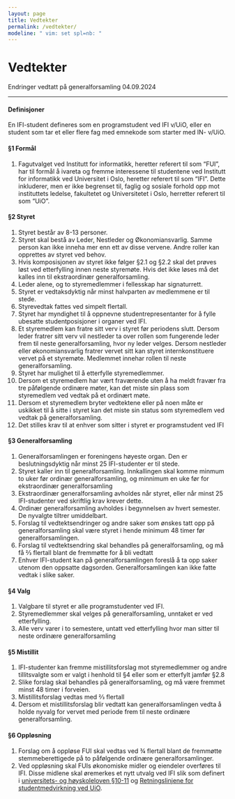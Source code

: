```yaml
---
layout: page
title: Vedtekter
permalink: /vedtekter/
modeline: " vim: set spl=nb: "
---
```


# Vedtekter

Endringer vedtatt på generalforsamling 04.09.2024

---

#### **Definisjoner**

En IFI-student defineres som en programstudent ved IFI v/UiO, eller en student som tar et eller flere fag med emnekode som starter med IN- v/UiO.

#### **§1 Formål**

1. Fagutvalget ved Institutt for informatikk, heretter referert til som “FUI”, har
til formål å ivareta og fremme interessene til studentene ved Institutt for
informatikk ved Universitet i Oslo, heretter referert til som “IFI”. Dette inkluderer, men er ikke begrenset
til, faglig og sosiale forhold opp mot instituttets ledelse, fakultetet og
Universitetet i Oslo, herretter referert til som “UiO”.

#### **§2 Styret**

1. Styret består av 8-13 personer.
2. Styret skal bestå av Leder, Nestleder og Økonomiansvarlig. Samme person kan ikke inneha mer enn ett av disse vervene. Andre roller kan opprettes av styret ved behov.
3. Hvis komposisjonen av styret ikke følger §2.1 og §2.2 skal det prøves løst ved etterfylling innen neste styremøte. Hvis det ikke løses må det kalles inn til ekstraordinær generalforsamling.
4. Leder alene, og to styremedlemmer i fellesskap har signaturrett.
5. Styret er vedtaksdyktig når minst halvparten av medlemmene er til stede.
6. Styrevedtak fattes ved simpelt flertall.
7. Styret har myndighet til å oppnevne studentrepresentanter for å fylle ubesatte studentposisjoner i organer ved IFI.
8. Et styremedlem kan fratre sitt verv i styret før periodens slutt. Dersom leder fratrer sitt verv vil nestleder ta over rollen som fungerende leder frem til neste generalforsamling, hvor ny leder velges. Dersom nestleder eller økonomiansvarlig fratrer vervet sitt kan styret internkonstituere vervet på et styremøte. Medlemmet innehar rollen til neste generalforsamling.
9. Styret har mulighet til å etterfylle styremedlemmer.
10. Dersom et styremedlem har vært fraværende uten å ha meldt fravær fra tre påfølgende ordinære møter, kan det miste sin plass som styremedlem ved vedtak på et ordinært møte.
11. Dersom et styremedlem bryter vedtektene eller på noen måte er uskikket til å sitte i styret kan det miste sin status som styremedlem ved vedtak på generalforsamling.
12. Det stilles krav til at enhver som sitter i styret er programstudent ved IFI

#### **§3 Generalforsamling**

1. Generalforsamlingen er foreningens høyeste organ. Den er beslutningsdyktig når minst 25 IFI-studenter er til stede.
2. Styret kaller inn til generalforsamling. Innkallingen skal komme minmum to uker før  ordinær generalforsamling, og minnimum en uke før for ekstraordinær generalforsamling
3. Ekstraordinær generalforsamling avholdes når styret, eller når minst 25 IFI-studenter ved skriftlig krav krever dette.
4. Ordinær generalforsamling avholdes i begynnelsen av hvert semester. De nyvalgte tiltrer umiddelbart.
5. Forslag til vedtektsendringer og andre saker som ønskes tatt opp på generalforsamling skal være styret i hende minimum 48 timer før generalforsamlingen.
6. Forslag til vedtektsendring skal behandles på generalforsamling, og må få 2⁄3 flertall blant de fremmøtte for å bli vedtatt
7. Enhver IFI-student kan på generalforsamlingen foreslå å ta opp saker utenom den oppsatte dagsorden. Generalforsamlingen kan ikke fatte vedtak i slike saker.

#### **§4 Valg**

1. Valgbare til styret er alle programstudenter ved IFI.
2. Styremedlemmer skal velges på generalforsamling, unntaket er ved etterfylling.
3. Alle verv varer i to semestere, untatt ved etterfylling hvor man sitter til neste ordinære generalforsamling

#### **§5 Mistillit**

1. IFI-studenter kan fremme mistillitsforslag mot styremedlemmer og andre tillitsvalgte som er valgt i henhold til §4 eller som er etterfylt jamfør §2.8
2. Slike forslag skal behandles på generalforsamling, og må være fremmet minst 48 timer i forveien.
3. Mistillitsforslag vedtas med 2⁄3 flertall
4. Dersom et mistillitsforslag blir vedtatt kan generalforsamlingen vedta å holde nyvalg for vervet med periode frem til neste ordinære generalforsamling.

#### **§6 Oppløsning**

1. Forslag om å oppløse FUI skal vedtas ved ¾ flertall blant de fremmøtte
stemmeberettigede på to påfølgende ordinære generalforsamlinger.
2. Ved oppløsning skal FUIs økonomiske midler og eiendeler overføres til
IFI. Disse midlene skal øremerkes et nytt utvalg ved IFI slik som definert i [universitets- og høyskoleloven §10-11](https://lovdata.no/lov/2024-03-08-9/§10-11) og [Retningslinjene for studentmedvirkning ved UiO](https://www.uio.no/om/regelverk/studier/studentmedvirkning/).
